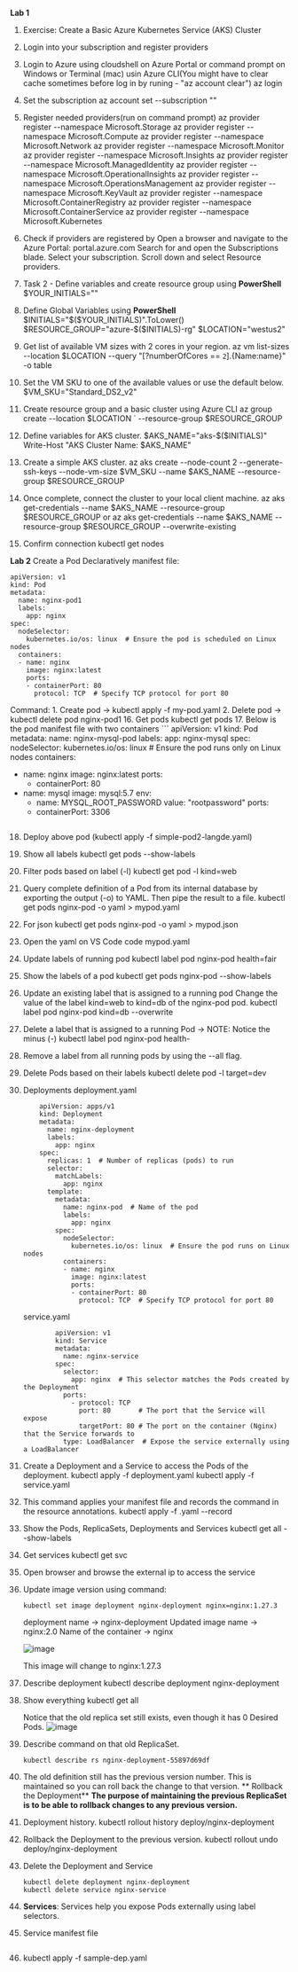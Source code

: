 **Lab 1**
1. Exercise: Create a Basic Azure Kubernetes Service (AKS) Cluster

1. Login into your subscription and register providers
2. Login to Azure using cloudshell on Azure Portal or command prompt on Windows or Terminal (mac) usin Azure CLI(You might have to clear cache sometimes before log in by runing - "az account clear")
    az login
3. Set the subscription
   az account set --subscription "<subscription-name>"
4. Register needed providers(run on command prompt)
    az provider register --namespace Microsoft.Storage
    az provider register --namespace Microsoft.Compute
    az provider register --namespace Microsoft.Network
    az provider register --namespace Microsoft.Monitor
    az provider register --namespace Microsoft.Insights
    az provider register --namespace Microsoft.ManagedIdentity
    az provider register --namespace Microsoft.OperationalInsights
    az provider register --namespace Microsoft.OperationsManagement
    az provider register --namespace Microsoft.KeyVault
    az provider register --namespace Microsoft.ContainerRegistry
    az provider register --namespace Microsoft.ContainerService
    az provider register --namespace Microsoft.Kubernetes
5. Check if providers are registered by
    Open a browser and navigate to the Azure Portal: portal.azure.com
    Search for and open the Subscriptions blade. Select your subscription.
    Scroll down and select Resource providers.
6. Task 2 - Define variables and create resource group using **PowerShell**
   $YOUR_INITIALS="<your initials>"
8. Define Global Variables using **PowerShell**
   $INITIALS="$($YOUR_INITIALS)".ToLower()
   $RESOURCE_GROUP="azure-$($INITIALS)-rg"
   $LOCATION="westus2"
9. Get list of available VM sizes with 2 cores in your region.
   az vm list-sizes --location $LOCATION --query "[?numberOfCores == ``2``].{Name:name}" -o table
10. Set the VM SKU to one of the available values or use the default below.
    $VM_SKU="Standard_DS2_v2"
11. Create resource group and a basic cluster using Azure CLI
    az group create --location $LOCATION `
                --resource-group $RESOURCE_GROUP
12. Define variables for AKS cluster.
    $AKS_NAME="aks-$($INITIALS)"
Write-Host "AKS Cluster Name: $AKS_NAME"
13. Create a simple AKS cluster.
    az aks create --node-count 2 --generate-ssh-keys --node-vm-size $VM_SKU --name $AKS_NAME   --resource-group $RESOURCE_GROUP

14. Once complete, connect the cluster to your local client machine.
    az aks get-credentials --name $AKS_NAME --resource-group $RESOURCE_GROUP
    or
    az aks get-credentials --name $AKS_NAME --resource-group $RESOURCE_GROUP --overwrite-existing
15. Confirm connection
    kubectl get nodes

**Lab 2**
Create a Pod Declaratively
manifest file:
```
apiVersion: v1
kind: Pod
metadata:
  name: nginx-pod1
  labels:
    app: nginx
spec:
  nodeSelector:
    kubernetes.io/os: linux  # Ensure the pod is scheduled on Linux nodes
  containers:
  - name: nginx
    image: nginx:latest
    ports:
    - containerPort: 80
      protocol: TCP  # Specify TCP protocol for port 80
```

Command: 1. Create pod -> kubectl apply -f my-pod.yaml
         2. Delete pod -> kubectl delete pod nginx-pod1
16. Get pods
    kubectl get pods
17. Below is the pod manifest file with two containers
    ```
    apiVersion: v1
kind: Pod
metadata:
  name: nginx-mysql-pod
  labels:
    app: nginx-mysql
spec:
  nodeSelector:
    kubernetes.io/os: linux  # Ensure the pod runs only on Linux nodes
  containers:
  - name: nginx
    image: nginx:latest
    ports:
    - containerPort: 80
  - name: mysql
    image: mysql:5.7
    env:
    - name: MYSQL_ROOT_PASSWORD
      value: "rootpassword"
    ports:
    - containerPort: 3306
    ```
18. Deploy above pod (kubectl apply -f simple-pod2-langde.yaml)
19. Show all labels
    kubectl get pods --show-labels
20. Filter pods based on label (-l)
    kubectl get pod -l kind=web

22. Query complete definition of a Pod from its internal database by exporting the output (-o) to YAML. Then pipe the result to a file.
    kubectl get pods nginx-pod -o yaml > mypod.yaml
23. For json
    kubectl get pods nginx-pod -o yaml > mypod.json
25. Open the yaml on VS Code
    code mypod.yaml
26. Update labels of running pod
    kubectl label pod nginx-pod health=fair
27. Show the labels of a pod
    kubectl get pods nginx-pod --show-labels
29. Update an existing label that is assigned to a running pod
    Change the value of the label kind=web to kind=db of the nginx-pod pod.
    kubectl label pod nginx-pod kind=db --overwrite
30. Delete a label that is assigned to a running Pod -> NOTE: Notice the minus (-)
    kubectl label pod nginx-pod health-    
32. Remove a label from all running pods by using the --all flag.
33. Delete Pods based on their labels
    kubectl delete pod -l target=dev
34. Deployments
    deployment.yaml
    ```
        apiVersion: apps/v1
        kind: Deployment
        metadata:
          name: nginx-deployment
          labels:
            app: nginx
        spec:
          replicas: 1  # Number of replicas (pods) to run
          selector:
            matchLabels:
              app: nginx
          template:
            metadata:
              name: nginx-pod  # Name of the pod
              labels:
                app: nginx
            spec:
              nodeSelector:
                kubernetes.io/os: linux  # Ensure the pod runs on Linux nodes
              containers:
              - name: nginx
                image: nginx:latest
                ports:
                - containerPort: 80
                  protocol: TCP  # Specify TCP protocol for port 80
    ```
    service.yaml
    ```
            apiVersion: v1
            kind: Service
            metadata:
              name: nginx-service
            spec:
              selector:
                app: nginx  # This selector matches the Pods created by the Deployment
              ports:
                - protocol: TCP
                  port: 80       # The port that the Service will expose
                  targetPort: 80 # The port on the container (Nginx) that the Service forwards to
              type: LoadBalancer  # Expose the service externally using a LoadBalancer
    ```
    
35. Create a Deployment and a Service to access the Pods of the deployment.
    kubectl apply -f deployment.yaml
    kubectl apply -f service.yaml
37. This command applies your manifest file and records the command in the resource annotations.
    kubectl apply -f <file>.yaml --record
38. Show the Pods, ReplicaSets, Deployments and Services
    kubectl get all --show-labels
39. Get services
    kubectl get svc
40. Open browser and browse the external ip to access the service
41. Update image version using command:
    ```
    kubectl set image deployment nginx-deployment nginx=nginx:1.27.3

    ```
    deployment name -> nginx-deployment
    Updated image name -> nginx:2.0
    Name of the container -> nginx
    
    ![image](https://github.com/user-attachments/assets/40c41759-2074-4d8e-b140-61b0f6745832)

    This image will change to nginx:1.27.3
42. Describe deployment
    kubectl describe deployment nginx-deployment
43. Show everything
    kubectl get all

    Notice that the old replica set still exists, even though it has 0 Desired Pods.
    ![image](https://github.com/user-attachments/assets/9d7540d7-0491-47f3-92d6-13025a430790)
44. Describe command on that old ReplicaSet.
    ```
    kubectl describe rs nginx-deployment-55897d69df
    ```

45. The old definition still has the previous version number. This is maintained so you can roll back the change to that version.
** Rollback the Deployment**
**The purpose of maintaining the previous ReplicaSet is to be able to rollback changes to any previous version.**
47. Deployment history.
    kubectl rollout history deploy/nginx-deployment
48. Rollback the Deployment to the previous version.
    kubectl rollout undo deploy/nginx-deployment
49. Delete the Deployment and Service
    ```
    kubectl delete deployment nginx-deployment
    kubectl delete service nginx-service
    ```
50. **Services**: Services help you expose Pods externally using label selectors.
51. Service manifest file
    ```
    ```
53. kubectl apply -f sample-dep.yaml




















    
